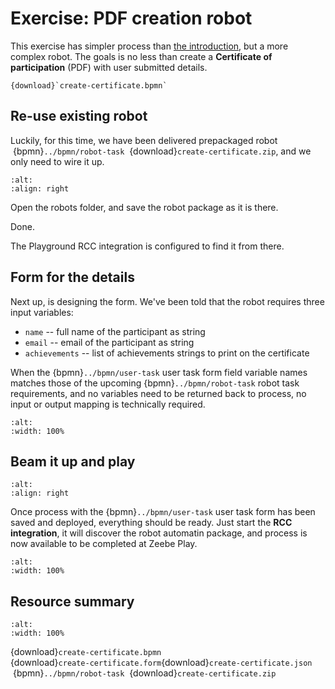 # Exercise: PDF creation robot

This exercise has simpler process than [the introduction](../code/index.md), but a more complex robot. The goals is no less than create a **Certificate of participation** (PDF) with user submitted details.

```{bpmn-figure} create-certificate
{download}`create-certificate.bpmn`
```

## Re-use existing robot

Luckily, for this time, we have been delivered prepackaged robot &nbsp;{bpmn}`../bpmn/robot-task`&nbsp; {download}`create-certificate.zip`, and we only need to wire it up.

```{figure} ../playground/desktop-robots.png
:alt:
:align: right
```

Open the robots folder, and save the robot package as it is there.

Done.

The Playground RCC integration is configured to find it from there.


## Form for the details

Next up, is designing the form. We've been told that the robot requires three input variables:

* `name` -- full name of the participant as string
* `email` -- email of the participant as string
* `achievements` -- list of achievements strings to print on the certificate

When the {bpmn}`../bpmn/user-task` user task form field variable names matches those of the upcoming {bpmn}`../bpmn/robot-task` robot task requirements, and no variables need to be returned back to process, no input or output mapping is technically required.

```{figure} submit-details.png
:alt:
:width: 100%
```

## Beam it up and play

```{figure} ../playground/desktop-rcc.png
:alt:
:align: right
```

Once process with the {bpmn}`../bpmn/user-task` user task form has been saved and deployed, everything should be ready. Just start the **RCC integration**, it will discover the robot automatin package, and process is now available to be completed at Zeebe Play.

```{figure} play-submit-details.png
:alt:
:width: 100%
```

## Resource summary

```{figure} certificate-pdf.png
:alt:
:width: 100%
```

{download}`create-certificate.bpmn`<br/>
{download}`create-certificate.form`{download}`create-certificate.json`<br/>
&nbsp;{bpmn}`../bpmn/robot-task`&nbsp; {download}`create-certificate.zip`


